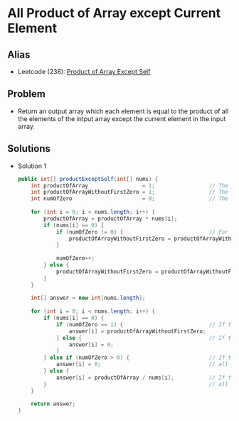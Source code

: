 # All Product of Array except Current Element

## Alias
- Leetcode (238): [Product of Array Except Self](https://leetcode.com/problems/product-of-array-except-self/)

## Problem
- Return an output array which each element is equal to the product of all the elements of the intput array except the current element in the input array.

## Solutions
- Solution 1
  ```java
  public int[] productExceptSelf(int[] nums) {
      int productOfArray                 = 1;                 // The product of all elements
      int productOfArrayWithoutFirstZero = 1;                 // The product of all elements except the first 0
      int numOfZero                      = 0;                 // The number of 0
        
      for (int i = 0; i < nums.length; i++) {
          productOfArray = productOfArray * nums[i];
          if (nums[i] == 0) {
              if (numOfZero != 0) {                           // For productOfArrayWithoutFirstZero, ignore the first 0, but rest 0s will count
                  productOfArrayWithoutFirstZero = productOfArrayWithoutFirstZero * nums[i];
              }
                
              numOfZero++;
          } else {
              productOfArrayWithoutFirstZero = productOfArrayWithoutFirstZero * nums[i];
          }
      }
        
      int[] answer = new int[nums.length];
        
      for (int i = 0; i < nums.length; i++) {
          if (nums[i] == 0) {
              if (numOfZero == 1) {                           // If the current element is 0 and num of 0 is one, use productOfArrayWithoutFirstZero directly
                  answer[i] = productOfArrayWithoutFirstZero;
              } else {                                        // If there are more than 1 zero, all the product will be 0
                  answer[i] = 0;
              }
          } else if (numOfZero > 0) {                         // If the current element is not 0, but if there are more than 1 zero, 
              answer[i] = 0;                                  // all product except the current element will be 0
          } else {
              answer[i] = productOfArray / nums[i];           // If the current element is not 0, but if there is no 0,
          }                                                   // all product except current = All product / current
      }
        
      return answer;
  }
  ```
